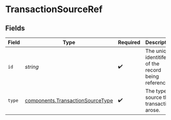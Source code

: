 # TransactionSourceRef


## Fields

| Field                                                                                | Type                                                                                 | Required                                                                             | Description                                                                          | Example                                                                              |
| ------------------------------------------------------------------------------------ | ------------------------------------------------------------------------------------ | ------------------------------------------------------------------------------------ | ------------------------------------------------------------------------------------ | ------------------------------------------------------------------------------------ |
| `id`                                                                                 | *string*                                                                             | :heavy_check_mark:                                                                   | The unique identitifer of the record being referenced                                | 13d946f0-c5d5-42bc-b092-97ece17923ab                                                 |
| `type`                                                                               | [components.TransactionSourceType](../../models/components/transactionsourcetype.md) | :heavy_check_mark:                                                                   | The type of source the transaction arose.                                            |                                                                                      |